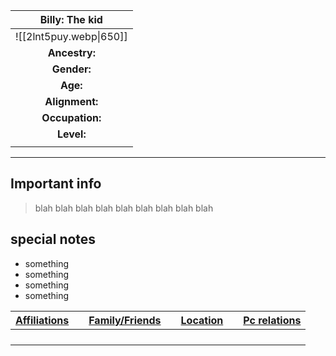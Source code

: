 
|     Billy: The kid     |
| :--------------------: |
| ![[2lnt5puy.webp\|650]] |
|     **Ancestry:**      |
|      **Gender:**       |
|        **Age:**        |
|     **Alignment:**     |
|    **Occupation:**     |
|       **Level:**       |
|                        |

---
## Important info
> blah
> blah
> blah
> blah
> blah
> blah
> blah
> blah
> blah

##  special notes 
- something 
- something
- something
- something

| **<u>Affiliations</u>** |     | **<u>Family/Friends</u>** |     | **<u>Location</u>** |     | <u>**Pc relations**</u> |
| ----------------------- | --- | ------------------------- | --- | ------------------- | --- | :---------------------: |
|                         |     |                           |     |                     |     |                         |
|                         |     |                           |     |                     |     |                         |
|                         |     |                           |     |                     |     |                         |
|                         |     |                           |     |                     |     |                         |


